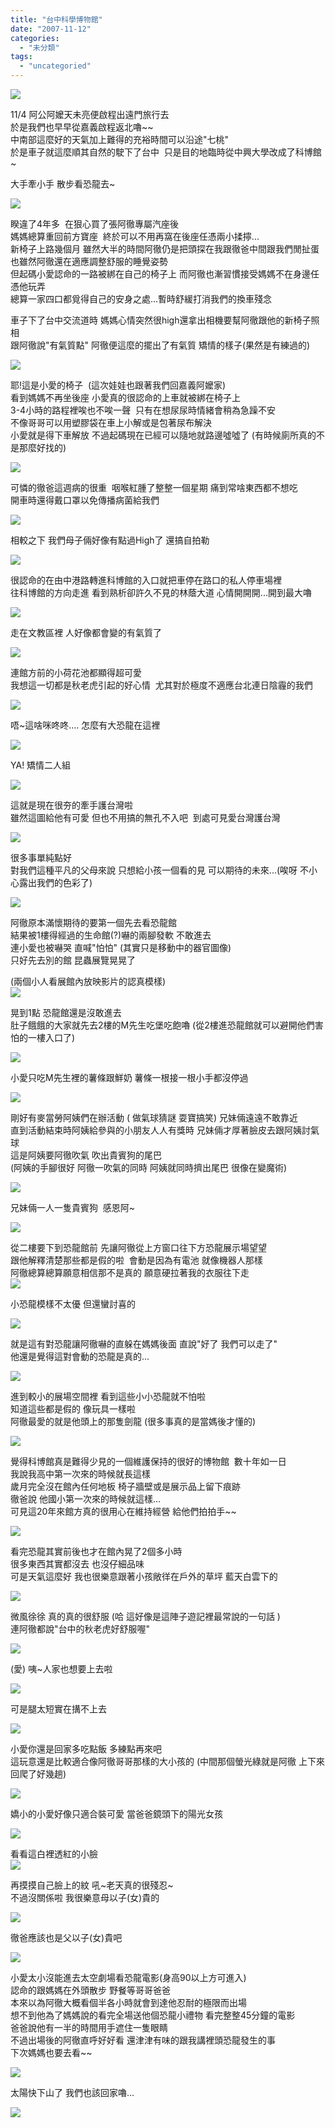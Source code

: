 ```yaml
---
title: "台中科學博物館"
date: "2007-11-12"
categories: 
  - "未分類"
tags: 
  - "uncategoried"
---
```


![](images/1880928433_fa1e30d4c0.jpg)

11/4 阿公阿嬤天未亮便啟程出遠門旅行去  
於是我們也早早從嘉義啟程返北嚕~~  
中南部這麼好的天氣加上難得的充裕時間可以沿途"七桃"    
於是車子就這麼順其自然的駛下了台中  只是目的地臨時從中興大學改成了科博館~  
  
大手牽小手 散步看恐龍去~  
  
![](images/1880928433_fa1e30d4c0.jpg)

睽違了4年多  在狠心買了張阿徹專屬汽座後   
媽媽總算重回前方寶座  終於可以不用再窩在後座任憑兩小揉擰...   
新椅子上路幾個月 雖然大半的時間阿徹仍是把頭探在我跟徹爸中間跟我們閒扯蛋  
也雖然阿徹還在適應調整舒服的睡覺姿勢    
但起碼小愛認命的一路被綁在自己的椅子上 而阿徹也漸習慣接受媽媽不在身邊任憑他玩弄  
總算一家四口都覓得自己的安身之處...暫時舒緩打消我們的換車殘念

車子下了台中交流道時 媽媽心情突然很high還拿出相機要幫阿徹跟他的新椅子照相  
跟阿徹說"有氣質點" 阿徹便這麼的擺出了有氣質 矯情的樣子(果然是有練過的)  
  
![](images/1881759410_c1d67736fb.jpg)  
  
耶!這是小愛的椅子  (這次娃娃也跟著我們回嘉義阿嬤家)  
看到媽媽不再坐後座 小愛真的很認命的上車就被綁在椅子上    
3-4小時的路程裡唉也不唉一聲  只有在想尿尿時情緒會稍為急躁不安  
不像哥哥可以用塑膠袋在車上小解或是包著尿布解決  
小愛就是得下車解放 不過起碼現在已經可以隨地就路邊噓噓了 (有時候廁所真的不是那麼好找的)  
  
![](images/1881757604_13c2dea27f.jpg)  
  
可憐的徹爸這週病的很重  咽喉紅腫了整整一個星期 痛到常啥東西都不想吃  
開車時還得戴口罩以免傳播病菌給我們  
  
![](images/1881757056_d6adbf1f82.jpg)  
  
相較之下 我們母子倆好像有點過High了 還搞自拍勒  
  
![](images/1880934195_33dd574b53.jpg)  
  
很認命的在由中港路轉進科博館的入口就把車停在路口的私人停車場裡  
往科博館的方向走進 看到熟析卻許久不見的林蔭大道 心情開開開...開到最大嚕  
  
![](images/1880933163_cec3de58cf.jpg)  
  
走在文教區裡 人好像都會變的有氣質了  
  
![](images/1881754724_841c984c88.jpg)  
  
連館方前的小荷花池都顯得超可愛  
我想這一切都是秋老虎引起的好心情  尤其對於極度不適應台北連日陰霾的我們  
  
![](images/1880930449_3c6ed74726.jpg)  
  
唔~這啥咪咚咚.... 怎麼有大恐龍在這裡  
  
![](images/1881752314_fcc8c586a4.jpg)  
  
YA! 矯情二人組  
  
![](images/1880927731_80ef801da2.jpg)  
  
這就是現在很夯的牽手護台灣啦  
雖然這圖給他有可愛 但也不用搞的無孔不入吧  到處可見愛台灣護台灣  
  
![](images/1880926137_7695293616.jpg)  
  
很多事單純點好  
對我們這種平凡的父母來說 只想給小孩一個看的見 可以期待的未來...(唉呀 不小心露出我們的色彩了)  
  
![](images/1881748142_754a91b5e0.jpg)  
  
阿徹原本滿懷期待的要第一個先去看恐龍館  
結果被1樓得經過的生命館(?)嚇的兩腳發軟 不敢進去  
連小愛也被嚇哭 直喊"怕怕" (其實只是移動中的器官圖像)  
只好先去別的館 昆蟲展覽晃晃了  
  
(兩個小人看展館內放映影片的認真模樣)  
![](images/1880924429_0e9ef3f7b0.jpg)  
  
晃到1點 恐龍館還是沒敢進去  
肚子餓餓的大家就先去2樓的M先生吃堡吃飽嚕 (從2樓進恐龍館就可以避開他們害怕的一樓入口了)  
  
![](images/1880921131_eae66e900d.jpg)  
  
小愛只吃M先生裡的薯條跟鮮奶 薯條一根接一根小手都沒停過  
  
![](images/1880919609_cdb85e3b19.jpg)  
  
剛好有麥當勞阿姨們在辦活動 ( 做氣球猜謎 耍寶搞笑) 兄妹倆遠遠不敢靠近  
直到活動結束時阿姨給參與的小朋友人人有獎時 兄妹倆才厚著臉皮去跟阿姨討氣球  
這是阿姨要阿徹吹氣 吹出貴賓狗的尾巴  
(阿姨的手腳很好 阿徹一吹氣的同時 阿姨就同時擠出尾巴 很像在變魔術)  
  
![](images/1881739998_fcece7eb62.jpg)  
  
兄妹倆一人一隻貴賓狗  感恩阿~  
  
![](images/1880915807_39efbb8769.jpg)  
  
從二樓要下到恐龍館前 先讓阿徹從上方窗口往下方恐龍展示場望望  
跟他解釋清楚那些都是假的啦  會動是因為有電池 就像機器人那樣  
阿徹總算總算願意相信那不是真的 願意硬拉著我的衣服往下走   
![](images/1881736624_5c3f358c3f.jpg)  
  
小恐龍模樣不太優 但還蠻討喜的  
  
![](images/1881735964_5a642a8ea2.jpg)  
  
就是這有對恐龍讓阿徹嚇的直躲在媽媽後面 直說"好了 我們可以走了"  
他還是覺得這對會動的恐龍是真的...  
  
![](images/1880912873_5c62d8c855.jpg)  
  
進到較小的展場空間裡 看到這些小小恐龍就不怕啦  
知道這些都是假的 像玩具一樣啦  
阿徹最愛的就是他頭上的那隻劍龍 (很多事真的是當媽後才懂的)  
  
![](images/1880912237_ea18298f9b.jpg)  
  
覺得科博館真是難得少見的一個維護保持的很好的博物館  數十年如一日  
我說我高中第一次來的時候就長這樣  
歲月完全沒在館內任何地板 椅子牆壁或是展示品上留下痕跡  
徹爸說 他國小第一次來的時候就這樣...  
可見這20年來館方真的很用心在維持經營 給他們拍拍手~~  
  
![](images/1880910635_f3baeead0b.jpg)  
  
看完恐龍其實前後也才在館內晃了2個多小時  
很多東西其實都沒去 也沒仔細品味  
可是天氣這麼好 我也很樂意跟著小孩敞徉在戶外的草坪 藍天白雲下的  
  
![](images/1881731142_a009cf58e8.jpg)  
  
微風徐徐 真的真的很舒服 (哈 這好像是這陣子遊記裡最常說的一句話 )  
連阿徹都說"台中的秋老虎好舒服喔"  
  
![](images/1880908243_2065451a27.jpg)  
  
(愛) 咦~人家也想要上去啦  
  
![](images/1881728800_f8e53d1f20.jpg)  
  
可是腿太短實在搆不上去  
  
![](images/1880903839_1260ee3ef4.jpg)  
  
小愛你還是回家多吃點飯 多練點再來吧  
這玩意還是比較適合像阿徹哥哥那樣的大小孩的 (中間那個螢光綠就是阿徹 上下來回爬了好幾趟)  
  
![](images/1881725394_57d690d364.jpg)  
  
嬌小的小愛好像只適合裝可愛 當爸爸鏡頭下的陽光女孩  
  
![](images/1881724612_154d309b06.jpg)  
  
看看這白裡透紅的小臉    
![](images/1881724078_3e185b1075.jpg)  
  
再摸摸自己臉上的紋 吼~老天真的很殘忍~  
不過沒關係啦 我很樂意母以子(女)貴的  
  
![](images/1881722748_901b470495.jpg)  
  
徹爸應該也是父以子(女)貴吧  
  
![](images/1881721334_afb3334839.jpg)  
  
小愛太小沒能進去太空劇場看恐龍電影(身高90以上方可進入)  
認命的跟媽媽在外頭散步 野餐等哥哥爸爸  
本來以為阿徹大概看個半各小時就會到達他忍耐的極限而出場  
想不到他為了媽媽說的看完全場送他個恐龍小禮物 看完整整45分鐘的電影  
爸爸說他有一半的時間用手遮住一隻眼睛   
不過出場後的阿徹直呼好好看 還津津有味的跟我講裡頭恐龍發生的事  
下次媽媽也要去看~~  
  
![](images/1881719980_938ad81ffa.jpg)  
  
太陽快下山了 我們也該回家嚕...  
  
![](images/1880896153_14eba39e0b.jpg)

